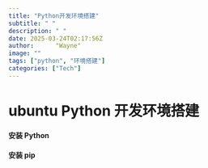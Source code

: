 ```yaml
---
title: "Python开发环境搭建"
subtitle: " "
description: " "
date: 2025-03-24T02:17:56Z
author:      "Wayne"
image: ""
tags: ["python", "环境搭建"]
categories: ["Tech"]
---
```


# ubuntu Python 开发环境搭建

#### 安装 Python

#### 安装 pip
